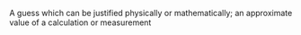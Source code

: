 A guess which can be justified physically or mathematically; an
approximate value of a calculation or measurement

